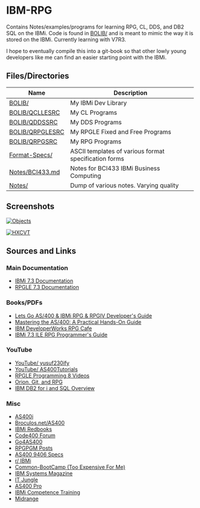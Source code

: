 # IBM-RPG
Contains Notes/examples/programs for learning RPG, CL, DDS, and DB2 SQL on the IBMi. Code is found in [BOLIB/](https://github.com/barrettotte/IBM-RPG/tree/master/BOLIB) and is meant to mimic the way it is stored on the IBMi. Currently learning with V7R3.

I hope to eventually compile this into a git-book so that other lowly young developers like me can find an easier starting point with the IBMi.


## Files/Directories
| **Name**           | **Description** |
| ------------------ | --------------- |
| [BOLIB/](https://github.com/barrettotte/IBM-RPG/tree/master/BOLIB) | My IBMi Dev Library |
| [BOLIB/QCLLESRC](https://github.com/barrettotte/IBM-RPG/tree/master/BOLIB/QCLLESRC) | My CL Programs |
| [BOLIB/QDDSSRC](https://github.com/barrettotte/IBM-RPG/tree/master/BOLIB/QDDSSRC) | My DDS Programs |
| [BOLIB/QRPGLESRC](https://github.com/barrettotte/IBM-RPG/tree/master/BOLIB/QRPGLESRC) | My RPGLE Fixed and Free Programs |
| [BOLIB/QRPGSRC](https://github.com/barrettotte/IBM-RPG/tree/master/BOLIB/QRPGSRC) | My RPG Programs |
| [Format-Specs/](https://github.com/barrettotte/IBM-RPG/tree/master/Format-Specs) | ASCII templates of various format specification forms |
| [Notes/BCI433.md](https://github.com/barrettotte/IBM-RPG/blob/master/Notes/BCI433.md) | Notes for BCI433 IBMi Business Computing |
| [Notes/](https://github.com/barrettotte/IBM-RPG/blob/master/Notes/) | Dump of various notes. Varying quality |


## Screenshots
[![Objects](https://github.com/barrettotte/IBM-RPG/blob/master/screenshots/01.PNG)](https://github.com/barrettotte/IBM-RPG/blob/master/screenshots/01.PNG)


[![HXCVT](https://github.com/barrettotte/IBM-RPG/blob/master/screenshots/first-dspf.PNG)](https://github.com/barrettotte/IBM-RPG/blob/master/screenshots/first-dspf.PNG)



## Sources and Links


### Main Documentation
* [IBMi 7.3 Documentation](https://www.ibm.com/support/knowledgecenter/ssw_ibm_i_73/rzahg/welcome.htm)
* [RPGLE 7.3 Documentation](https://www.ibm.com/support/knowledgecenter/en/ssw_ibm_i_73/rzasd/rzasdmain.htm)


### Books/PDFs
* [Lets Go AS/400 & IBMi RPG & RPGIV Developer's Guide](https://www.amazon.com/gp/product/0998268313/ref=oh_aui_search_detailpage?ie=UTF8&psc=1)
* [Mastering the AS/400: A Practical Hands-On Guide](https://www.amazon.com/gp/product/1583040706/ref=oh_aui_search_detailpage?ie=UTF8&psc=1)
* [IBM DeveloperWorks RPG Cafe](https://www.ibm.com/developerworks/community/wikis/home?lang=en#!/wiki/We13116a562db_467e_bcd4_882013aec57a)
* [IBMi 7.3 ILE RPG Programmer's Guide](https://www.ibm.com/support/knowledgecenter/ssw_ibm_i_73/rzasc/sc092507.pdf)


### YouTube
* [YouTube/ yusuf230ify](https://www.youtube.com/user/yusuf230ify/playlists)
* [YouTube/ AS400Tutorials](https://www.youtube.com/user/AS400Tutorials/videos)
* [RPGLE Programming 8 Videos](https://www.youtube.com/playlist?list=PLcriRITr9pA5D8YVSkAejRhNNt5Cz3QgQ)
* [Orion, Git, and RPG](https://www.youtube.com/watch?v=-fbrQwBKQ_I)
* [IBM DB2 for i and SQL Overview](https://www.youtube.com/watch?v=SB5Phy3BTQk)


### Misc
* [AS400i](http://as400i.com/)
* [Broculos.net/AS400](https://www.broculos.net/search/label/AS%2F400)
* [IBMi Redbooks](http://www.redbooks.ibm.com/cgi-bin/searchsite.cgi?query=ibm+AND+i)
* [Code400 Forum](http://www.code400.com/forum/)
* [Go4AS400](http://www.go4as400.com/)
* [RPGPGM Posts](http://www.rpgpgm.com/p/list-of-all-posts.html)
* [AS400 9406 Specs](http://www-01.ibm.com/common/ssi/cgi-bin/ssialias?infotype=dd&subtype=sm&htmlfid=897/ENUS9406-_h11)
* [r/ IBMi](https://www.reddit.com/r/IBMi/)
* [Common-BootCamp (Too Expensive For Me)](https://www.common.org/online-education/boot-camp/)
* [IBM Systems Magazine](http://ibmsystemsmag.com/blogs/you-and-i/)
* [IT Jungle](https://www.itjungle.com/newsletter/tfh/)
* [AS400 Pro](http://www.as400pro.com/index.php)
* [IBMi Competence Training](http://ibmicompetence.com/)
* [Midrange](http://www.midrange.com/#home)
